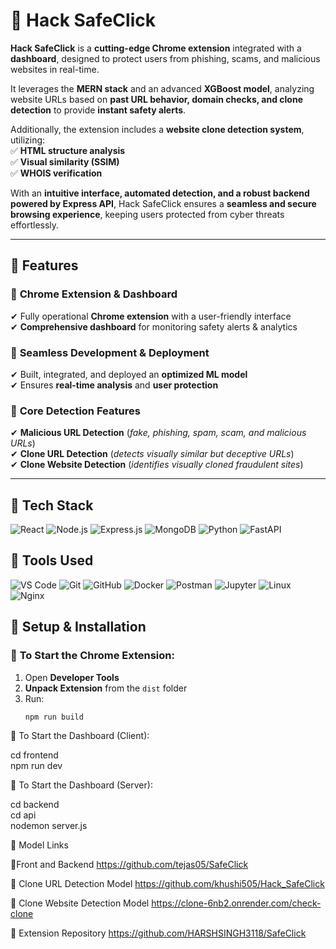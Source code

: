 # 🚀 Hack SafeClick  

**Hack SafeClick** is a **cutting-edge Chrome extension** integrated with a **dashboard**, designed to protect users from phishing, scams, and malicious websites in real-time.  

It leverages the **MERN stack** and an advanced **XGBoost model**, analyzing website URLs based on **past URL behavior, domain checks, and clone detection** to provide **instant safety alerts**.  

Additionally, the extension includes a **website clone detection system**, utilizing:  
✅ **HTML structure analysis**  
✅ **Visual similarity (SSIM)**  
✅ **WHOIS verification**  

With an **intuitive interface, automated detection, and a robust backend powered by Express API**, Hack SafeClick ensures a **seamless and secure browsing experience**, keeping users protected from cyber threats effortlessly.  

---

## 📌 Features  

### 🔹 **Chrome Extension & Dashboard**  
✔ Fully operational **Chrome extension** with a user-friendly interface  
✔ **Comprehensive dashboard** for monitoring safety alerts & analytics  

### 🔹 **Seamless Development & Deployment**  
✔ Built, integrated, and deployed an **optimized ML model**  
✔ Ensures **real-time analysis** and **user protection**  

### 🔹 **Core Detection Features**  
✔ **Malicious URL Detection** (*fake, phishing, spam, scam, and malicious URLs*)  
✔ **Clone URL Detection** (*detects visually similar but deceptive URLs*)  
✔ **Clone Website Detection** (*identifies visually cloned fraudulent sites*)  

---

## 📌 Tech Stack

![React](https://img.shields.io/badge/React-20232A?style=for-the-badge&logo=react&logoColor=61DAFB)
![Node.js](https://img.shields.io/badge/Node.js-43853D?style=for-the-badge&logo=node.js&logoColor=white)
![Express.js](https://img.shields.io/badge/Express.js-404D59?style=for-the-badge)
![MongoDB](https://img.shields.io/badge/MongoDB-4EA94B?style=for-the-badge&logo=mongodb&logoColor=white)
![Python](https://img.shields.io/badge/Python-3776AB?style=for-the-badge&logo=python&logoColor=white)
![FastAPI](https://img.shields.io/badge/FastAPI-009688?style=for-the-badge&logo=fastapi&logoColor=white)


## 📌 Tools Used

![VS Code](https://img.shields.io/badge/VS%20Code-0078D4?style=for-the-badge&logo=visual-studio-code&logoColor=white)
![Git](https://img.shields.io/badge/Git-F05032?style=for-the-badge&logo=git&logoColor=white)
![GitHub](https://img.shields.io/badge/GitHub-181717?style=for-the-badge&logo=github&logoColor=white)
![Docker](https://img.shields.io/badge/Docker-2496ED?style=for-the-badge&logo=docker&logoColor=white)
![Postman](https://img.shields.io/badge/Postman-FF6C37?style=for-the-badge&logo=postman&logoColor=white)
![Jupyter](https://img.shields.io/badge/Jupyter-F37626?style=for-the-badge&logo=jupyter&logoColor=white)
![Linux](https://img.shields.io/badge/Linux-FCC624?style=for-the-badge&logo=linux&logoColor=black)
![Nginx](https://img.shields.io/badge/Nginx-009639?style=for-the-badge&logo=nginx&logoColor=white)


## 📌 **Setup & Installation**  

### 🔹 **To Start the Chrome Extension:**  
1. Open **Developer Tools**  
2. **Unpack Extension** from the `dist` folder  
3. Run:  
   ```bash
   npm run build
🔹 To Start the Dashboard (Client):

cd frontend  
npm run dev  

🔹 To Start the Dashboard (Server):

cd backend  
cd api  
nodemon server.js  

📌 Model Links

🔗Front and Backend
https://github.com/tejas05/SafeClick

🔗 Clone URL Detection Model
https://github.com/khushi505/Hack_SafeClick

🔗 Clone Website Detection Model
https://clone-6nb2.onrender.com/check-clone

🔗 Extension Repository
https://github.com/HARSHSINGH3118/SafeClick
